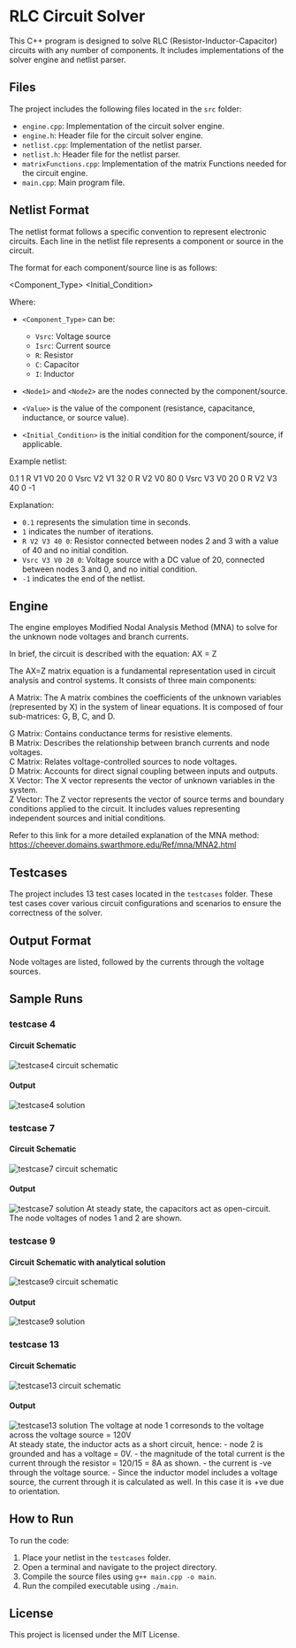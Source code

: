 # RLC Circuit Solver

This C++ program is designed to solve RLC (Resistor-Inductor-Capacitor) circuits with any number of components. It includes implementations of the solver engine and netlist parser.


## Files

The project includes the following files located in the `src` folder:

- `engine.cpp`: Implementation of the circuit solver engine.
- `engine.h`: Header file for the circuit solver engine.
- `netlist.cpp`: Implementation of the netlist parser.
- `netlist.h`: Header file for the netlist parser.
- `matrixFunctions.cpp`: Implementation of the matrix Functions needed for the circuit engine.
- `main.cpp`: Main program file.
## Netlist Format

The netlist format follows a specific convention to represent electronic circuits. Each line in the netlist file represents a component or source in the circuit.

The format for each component/source line is as follows:

<Component_Type> <Node1> <Node2> <Value> <Initial_Condition>


Where:
- `<Component_Type>` can be:
  - `Vsrc`: Voltage source
  - `Isrc`: Current source
  - `R`: Resistor
  - `C`: Capacitor
  - `I`: Inductor

- `<Node1>` and `<Node2>` are the nodes connected by the component/source.

- `<Value>` is the value of the component (resistance, capacitance, inductance, or source value).

- `<Initial_Condition>` is the initial condition for the component/source, if applicable.

Example netlist:

0.1
1
R V1 V0 20 0
Vsrc V2 V1 32 0
R V2 V0 80 0
Vsrc V3 V0 20 0
R V2 V3 40 0
-1


Explanation:
- `0.1` represents the simulation time in seconds.
- `1` indicates the number of iterations.
- `R V2 V3 40 0`: Resistor connected between nodes 2 and 3 with a value of 40 and no initial condition.
- `Vsrc V3 V0 20 0`: Voltage source with a DC value of 20, connected between nodes 3 and 0, and no initial condition.
- `-1` indicates the end of the netlist.


## Engine
The engine employes Modified Nodal Analysis Method (MNA) to solve for the unknown node voltages and branch currents.  

In brief, the circuit is described with the equation: AX = Z

The AX=Z matrix equation is a fundamental representation used in circuit analysis and control systems. It consists of three main components:

A Matrix: The A matrix combines the coefficients of the unknown variables (represented by X) in the system of linear equations.
It is composed of four sub-matrices: G, B, C, and D.

G Matrix: Contains conductance terms for resistive elements.  
B Matrix: Describes the relationship between branch currents and node voltages.  
C Matrix: Relates voltage-controlled sources to node voltages.  
D Matrix: Accounts for direct signal coupling between inputs and outputs.  
X Vector: The X vector represents the vector of unknown variables in the system.  
Z Vector: The Z vector represents the vector of source terms and boundary conditions applied to the circuit. It includes values representing independent sources and initial conditions.  

Refer to this link for a more detailed explanation of the MNA method: https://cheever.domains.swarthmore.edu/Ref/mna/MNA2.html  

## Testcases  
The project includes 13 test cases located in the `testcases` folder. These test cases cover various circuit configurations and scenarios to ensure the correctness of the solver.  

## Output Format  
Node voltages are listed, followed by the currents through the voltage sources.  

## Sample Runs

### testcase 4

#### Circuit Schematic
![testcase4 circuit schematic](https://github.com/alhusseingamal/RLC-circuit-solver/blob/main/screenshots/testcase%204.PNG)
#### Output
![testcase4 solution](https://github.com/alhusseingamal/RLC-circuit-solver/blob/main/screenshots/testcase%204%20output.PNG)

### testcase 7
#### Circuit Schematic
![testcase7 circuit schematic](https://github.com/alhusseingamal/RLC-circuit-solver/blob/main/screenshots/testcase%207.png)
#### Output
![testcase7 solution](https://github.com/alhusseingamal/RLC-circuit-solver/blob/main/screenshots/testcase%207%20output.png)
At steady state, the capacitors act as open-circuit.  
The node voltages of nodes 1 and 2 are shown.

### testcase 9
#### Circuit Schematic with analytical solution
![testcase9 circuit schematic](https://github.com/alhusseingamal/RLC-circuit-solver/blob/main/screenshots/testcase%209%20with%20solution.PNG)
#### Output
![testcase9 solution](https://github.com/alhusseingamal/RLC-circuit-solver/blob/main/screenshots/testcase%209%20output.PNG)

### testcase 13
#### Circuit Schematic
![testcase13 circuit schematic](https://github.com/alhusseingamal/RLC-circuit-solver/blob/main/screenshots/testcase%2013.PNG)
#### Output
![testcase13 solution](https://github.com/alhusseingamal/RLC-circuit-solver/blob/main/screenshots/testcase%2013%20output.PNG)
The voltage at node 1 corresonds to the voltage across the voltage source = 120V  
At steady state, the inductor acts as a short circuit, hence:
    - node 2 is grounded and has a voltage  = 0V.
    - the magnitude of the total current is the current through the resistor = 120/15 = 8A as shown.
    - the current is -ve through the voltage source.
    - Since the inductor model includes a voltage source, the current through it is calculated as well. In this case it is +ve due to orientation.

## How to Run

To run the code:
1. Place your netlist in the `testcases` folder.
2. Open a terminal and navigate to the project directory.
3. Compile the source files using `g++ main.cpp -o main`.
4. Run the compiled executable using `./main`.

## License

This project is licensed under the MIT License.
